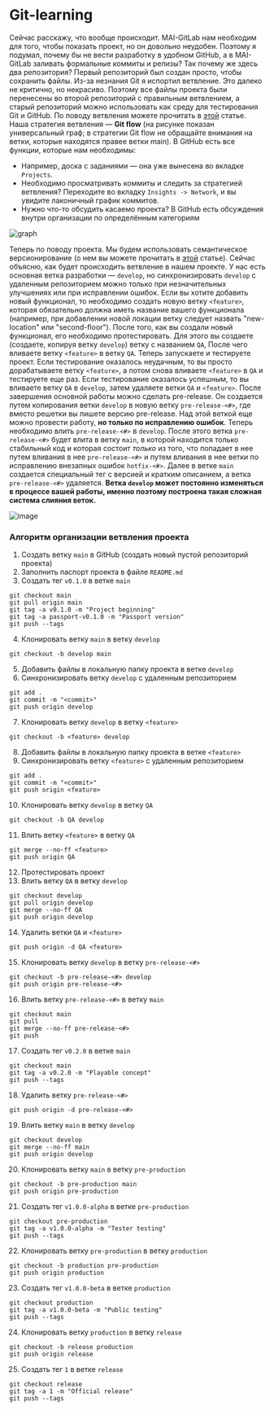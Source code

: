 # Git-learning
Сейчас расскажу, что вообще происходит.
MAI-GitLab нам необходим для того, чтобы показать проект, но он довольно неудобен. Поэтому я подумал, почему бы не вести разработку в удобном GitHub, а в MAI-GitLab заливать формальные коммиты и релизы?
Так почему же здесь два репозитория?
Первый репозиторий был создан просто, чтобы сохранить файлы. Из-за незнания Git я испортил ветвление. Это далеко не критично, но некрасиво. Поэтому все файлы проекта были перенесены во второй репозиторий с правильным ветвлением, а старый репозиторий можно использовать как среду для тестирования Git и GitHub. По поводу ветвления можете прочитать в [этой](https://byurrer.ru/git-workflow) статье. Наша стратегия ветвления — **Git flow** (на рисунке показан универсальный граф; в стратегии Git flow не обращайте внимания на ветки, которые находятся правее ветки main).
В GitHub есть все функции, которые нам необходимы:

- Например, доска с заданиями — она уже вынесена во вкладке `Projects`.
- Необходимо просматривать коммиты и следить за стратегией ветвления? Переходите во вкладку `Insights -> Network`, и вы увидите лаконичный график коммитов.
- Нужно что-то обсудить касаемо проекта? В GitHub есть обсуждения внутри организации по определённым категориям

![graph](https://github.com/ResDT/Git-learning/assets/93484137/d492c20a-ebaf-4bf1-8a6d-155f28e49970)

Теперь по поводу проекта. Мы будем использовать семантическое версионирование (о нем вы можете прочитать в [этой](https://semver.org/lang/ru/) статье). Сейчас объясню, как будет происходить ветвление в нашем проекте. У нас есть основная ветка разработки — `develop`, но синхронизировать `develop` с удаленным репозиторием можно только при незначительных улучшениях или при исправлении ошибок. Если вы хотите добавить новый функционал, то необходимо создать новую ветку `<feature>`, которая обязательно должна иметь название вашего функционала (например, при добавлении новой локации ветку следует назвать "new-location" или "second-floor"). После того, как вы создали новый функционал, его необходимо протестировать. Для этого вы создаете (создаете, копируя ветку `develop`) ветку с названием `QA`, После чего вливаете ветку `<feature>` в ветку `QA`. Теперь запускаете и тестируете проект. Если тестирование оказалось неудачным, то вы просто дорабатываете ветку `<feature>`, а потом снова вливаете `<feature>` в `QA` и тестируете еще раз. Если тестирование оказалось успешным, то вы вливаете ветку `QA` в `develop`, затем удаляете ветки `QA` и `<feature>`. После завершения основной работы можно сделать pre-release. Он создается путем копирования ветки `develop` в новую ветку `pre-release-<#>`, где вместо решетки вы пишете версию pre-release. Над этой веткой еще можно провести работу, **но только по исправлению ошибок**. Теперь необходимо влить `pre-release-<#>` в `develop`. После этого ветка `pre-release-<#>` будет влита в ветку `main`, в которой находится только стабильный код и которая состоит _только_ из того, что попадает в нее путем вливания в нее `pre-release-<#>` и путем вливания в нее ветки по исправлению внезапных ошибок `hotfix-<#>`. Далее в ветке `main` создается специальный тег с версией и кратким описанием, а ветка `pre-release-<#>` удаляется. **Ветка `develop` может постоянно изменяться в процессе вашей работы, именно поэтому построена такая сложная система слияния веток.**

![image](https://user-images.githubusercontent.com/93484137/235672297-6de68d5d-3e7b-4e6e-8a7c-4cc50cc4de95.png)

### **Алгоритм организации ветвления проекта**

1. Создать ветку `main` в GitHub (создать новый пустой репозиторий проекта)
2. Заполнить паспорт проекта в файле `README.md`
3. Создать тег `v0.1.0` в ветке `main`
```
git checkout main
git pull origin main
git tag -a v0.1.0 -m "Project beginning"
git tag -a passport-v0.1.0 -m "Passport version"
git push --tags
```
4. Клонировать ветку `main` в ветку `develop`
```
git checkout -b develop main
```
5. Добавить файлы в локальную папку проекта в ветке `develop`
6. Синхронизировать ветку `develop` с удаленным репозиторием
```
git add .
git commit -m "<commit>"
git push origin develop
```
7. Клонировать ветку `develop` в ветку `<feature>`
```
git checkout -b <feature> develop
```
8. Добавить файлы в локальную папку проекта в ветке `<feature>`
9. Синхронизировать ветку `<feature>` с удаленным репозиторием
```
git add .
git commit -m "<commit>"
git push origin <feature>
```
10. Клонировать ветку `develop` в ветку `QA`
```
git checkout -b QA develop
```
11. Влить ветку `<feature>` в ветку `QA`
```
git merge --no-ff <feature>
git push origin QA
```
12. Протестировать проект
13. Влить ветку `QA` в ветку `develop`
```
git checkout develop
git pull origin develop
git merge --no-ff QA
git push origin develop
```
14. Удалить ветки `QA` и `<feature>`
```
git push origin -d QA <feature>
```
15. Клонировать ветку `develop` в ветку `pre-release-<#>`
```
git checkout -b pre-release-<#> develop
git push origin pre-release-<#>
```
16. Влить ветку `pre-release-<#>` в ветку `main`
```
git checkout main
git pull
git merge --no-ff pre-release-<#>
git push
```
17. Создать тег `v0.2.0` в ветке `main`
```
git checkout main
git tag -a v0.2.0 -m "Playable concept"
git push --tags
```
18. Удалить ветку `pre-release-<#>`
```
git push origin -d pre-release-<#>
```
19. Влить ветку `main` в ветку `develop`
```
git checkout develop
git merge --no-ff main
git push origin develop
```
20. Клонировать ветку `main` в ветку `pre-production`
```
git checkout -b pre-production main
git push origin pre-production
```
21. Создать тег `v1.0.0-alpha` в ветке `pre-production`
```
git checkout pre-production
git tag -a v1.0.0-alpha -m "Tester testing"
git push --tags
```
22. Клонировать ветку `pre-production` в ветку `production`
```
git checkout -b production pre-production
git push origin production
```
23. Создать тег `v1.0.0-beta` в ветке `production`
```
git checkout production
git tag -a v1.0.0-beta -m "Public testing"
git push --tags
```
24. Клонировать ветку `production` в ветку `release`
```
git checkout -b release production
git push origin release
```
25. Создать тег `1` в ветке `release`
```
git checkout release
git tag -a 1 -m "Official release"
git push --tags
```
